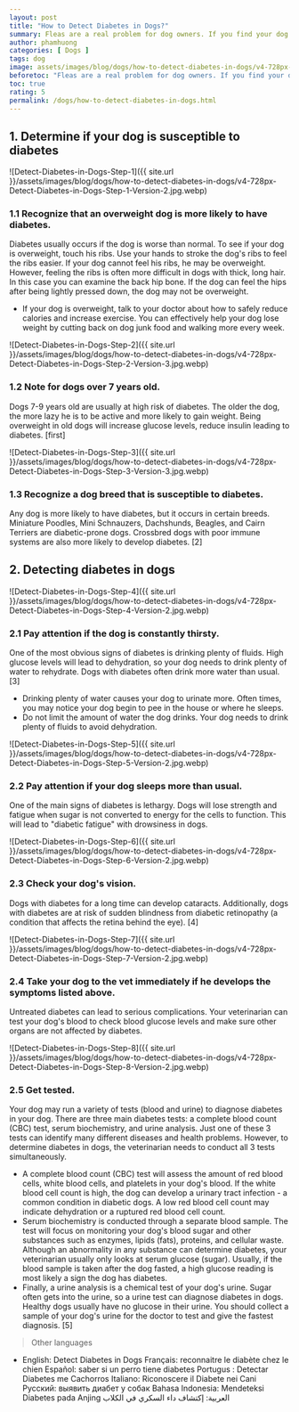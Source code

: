 ```yaml
---
layout: post
title: "How to Detect Diabetes in Dogs?"
summary: Fleas are a real problem for dog owners. If you find your dog itches or scratches more than usual, check for signs of flea infection, including flea eggs, bites, and flea feces. You can usually get rid of the pest at home with topical flea treatments like dog bath oils and necklaces. However, before doing anything, you should talk to your veterinarian to make sure you are using the correct medication and dosage for your dog.
author: phamhuong
categories: [ Dogs ]
tags: dog
image: assets/images/blog/dogs/how-to-detect-diabetes-in-dogs/v4-728px-Detect-Diabetes-in-Dogs-Step-1-Version-2.jpg.webp
beforetoc: "Fleas are a real problem for dog owners. If you find your dog itches or scratches more than usual, check for signs of flea infection, including flea eggs, bites, and flea feces. You can usually get rid of the pest at home with topical flea treatments like dog bath oils and necklaces. However, before doing anything, you should talk to your veterinarian to make sure you are using the correct medication and dosage for your dog."
toc: true
rating: 5
permalink: /dogs/how-to-detect-diabetes-in-dogs.html
---
```



## 1. Determine if your dog is susceptible to diabetes

![Detect-Diabetes-in-Dogs-Step-1]({{ site.url }}/assets/images/blog/dogs/how-to-detect-diabetes-in-dogs/v4-728px-Detect-Diabetes-in-Dogs-Step-1-Version-2.jpg.webp)

### 1.1 Recognize that an overweight dog is more likely to have diabetes. 

Diabetes usually occurs if the dog is worse than normal. To see if your dog is overweight, touch his ribs. Use your hands to stroke the dog's ribs to feel the ribs easier. If your dog cannot feel his ribs, he may be overweight. However, feeling the ribs is often more difficult in dogs with thick, long hair. In this case you can examine the back hip bone. If the dog can feel the hips after being lightly pressed down, the dog may not be overweight.
- If your dog is overweight, talk to your doctor about how to safely reduce calories and increase exercise. You can effectively help your dog lose weight by cutting back on dog junk food and walking more every week.

![Detect-Diabetes-in-Dogs-Step-2]({{ site.url }}/assets/images/blog/dogs/how-to-detect-diabetes-in-dogs/v4-728px-Detect-Diabetes-in-Dogs-Step-2-Version-3.jpg.webp)

### 1.2 Note for dogs over 7 years old. 

Dogs 7-9 years old are usually at high risk of diabetes. The older the dog, the more lazy he is to be active and more likely to gain weight. Being overweight in old dogs will increase glucose levels, reduce insulin leading to diabetes. [first]

![Detect-Diabetes-in-Dogs-Step-3]({{ site.url }}/assets/images/blog/dogs/how-to-detect-diabetes-in-dogs/v4-728px-Detect-Diabetes-in-Dogs-Step-3-Version-3.jpg.webp)

### 1.3 Recognize a dog breed that is susceptible to diabetes. 

Any dog ​​is more likely to have diabetes, but it occurs in certain breeds. Miniature Poodles, Mini Schnauzers, Dachshunds, Beagles, and Cairn Terriers are diabetic-prone dogs. Crossbred dogs with poor immune systems are also more likely to develop diabetes. [2]

## 2. Detecting diabetes in dogs

![Detect-Diabetes-in-Dogs-Step-4]({{ site.url }}/assets/images/blog/dogs/how-to-detect-diabetes-in-dogs/v4-728px-Detect-Diabetes-in-Dogs-Step-4-Version-2.jpg.webp)

### 2.1 Pay attention if the dog is constantly thirsty. 

One of the most obvious signs of diabetes is drinking plenty of fluids. High glucose levels will lead to dehydration, so your dog needs to drink plenty of water to rehydrate. Dogs with diabetes often drink more water than usual. [3]
- Drinking plenty of water causes your dog to urinate more. Often times, you may notice your dog begin to pee in the house or where he sleeps.
- Do not limit the amount of water the dog drinks. Your dog needs to drink plenty of fluids to avoid dehydration.

![Detect-Diabetes-in-Dogs-Step-5]({{ site.url }}/assets/images/blog/dogs/how-to-detect-diabetes-in-dogs/v4-728px-Detect-Diabetes-in-Dogs-Step-5-Version-2.jpg.webp)

### 2.2 Pay attention if your dog sleeps more than usual. 

One of the main signs of diabetes is lethargy. Dogs will lose strength and fatigue when sugar is not converted to energy for the cells to function. This will lead to "diabetic fatigue" with drowsiness in dogs.

![Detect-Diabetes-in-Dogs-Step-6]({{ site.url }}/assets/images/blog/dogs/how-to-detect-diabetes-in-dogs/v4-728px-Detect-Diabetes-in-Dogs-Step-6-Version-2.jpg.webp)

### 2.3 Check your dog's vision. 

Dogs with diabetes for a long time can develop cataracts. Additionally, dogs with diabetes are at risk of sudden blindness from diabetic retinopathy (a condition that affects the retina behind the eye). [4]

![Detect-Diabetes-in-Dogs-Step-7]({{ site.url }}/assets/images/blog/dogs/how-to-detect-diabetes-in-dogs/v4-728px-Detect-Diabetes-in-Dogs-Step-7-Version-2.jpg.webp)

### 2.4 Take your dog to the vet immediately if he develops the symptoms listed above. 

Untreated diabetes can lead to serious complications. Your veterinarian can test your dog's blood to check blood glucose levels and make sure other organs are not affected by diabetes.

![Detect-Diabetes-in-Dogs-Step-8]({{ site.url }}/assets/images/blog/dogs/how-to-detect-diabetes-in-dogs/v4-728px-Detect-Diabetes-in-Dogs-Step-8-Version-2.jpg.webp)

### 2.5 Get tested. 

Your dog may run a variety of tests (blood and urine) to diagnose diabetes in your dog. There are three main diabetes tests: a complete blood count (CBC) test, serum biochemistry, and urine analysis. Just one of these 3 tests can identify many different diseases and health problems. However, to determine diabetes in dogs, the veterinarian needs to conduct all 3 tests simultaneously.
- A complete blood count (CBC) test will assess the amount of red blood cells, white blood cells, and platelets in your dog's blood. If the white blood cell count is high, the dog can develop a urinary tract infection - a common condition in diabetic dogs. A low red blood cell count may indicate dehydration or a ruptured red blood cell count.
- Serum biochemistry is conducted through a separate blood sample. The test will focus on monitoring your dog's blood sugar and other substances such as enzymes, lipids (fats), proteins, and cellular waste. Although an abnormality in any substance can determine diabetes, your veterinarian usually only looks at serum glucose (sugar). Usually, if the blood sample is taken after the dog fasted, a high glucose reading is most likely a sign the dog has diabetes.
- Finally, a urine analysis is a chemical test of your dog's urine. Sugar often gets into the urine, so a urine test can diagnose diabetes in dogs. Healthy dogs usually have no glucose in their urine. You should collect a sample of your dog's urine for the doctor to test and give the fastest diagnosis. [5]

> Other languages
- English: Detect Diabetes in Dogs Français: reconnaitre le diabète chez le chien Español: saber si un perro tiene diabetes Portugus : Detectar Diabetes me Cachorros Italiano: Riconoscere il Diabete nei Cani Русский: выявить диабет у собак Bahasa Indonesia: Mendeteksi Diabetes pada Anjing العربية: إكتشاف داء السكري في الكلاب
